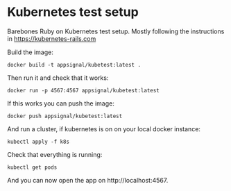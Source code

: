 # Kubernetes test setup

Barebones Ruby on Kubernetes test setup. Mostly following the
instructions in https://kubernetes-rails.com

Build the image:

```
docker build -t appsignal/kubetest:latest .
```

Then run it and check that it works:

```
docker run -p 4567:4567 appsignal/kubetest:latest
```

If this works you can push the image:

```
docker push appsignal/kubetest:latest
```

And run a cluster, if kubernetes is on on your local docker instance:

```
kubectl apply -f k8s
```

Check that everything is running:

```
kubectl get pods
```

And you can now open the app on http://localhost:4567.
